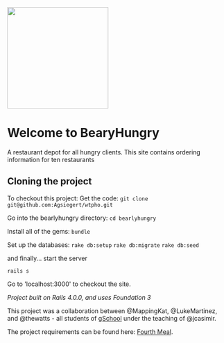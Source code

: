 <img src="http://2.bp.blogspot.com/_xdJi9JqFNxo/SQfkirxWZMI/AAAAAAAAAiE/tFK7BcPVmls/s1600/hungrybear.jpg" width="233" height="233" />

# Welcome to BearyHungry

A restaurant depot for all hungry clients.  This site contains ordering information for ten restaurants 

## Cloning the project
To checkout this project:
Get the code:
`git clone git@github.com:Agsiegert/wtpho.git`

Go into the bearlyhungry directory:
`cd bearlyhungry`

Install all of the gems:
`bundle`

Set up the databases:
`rake db:setup`
`rake db:migrate`
`rake db:seed`

and finally... start the server

`rails s`

Go to 'localhost:3000' to checkout the site. 

*Project built on Rails 4.0.0, and uses Foundation 3*

This project was a collaboration between @MappingKat, @LukeMartinez, and @thewatts - all students of [gSchool](http://gschool.it) under the teaching of @jcasimir.

The project requirements can be found here: [Fourth Meal](http://tutorials.jumpstartlab.com/projects/fourth_meal.html).

